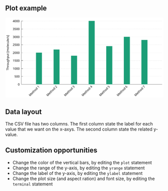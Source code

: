 ## Plot example
![histogram](pic/screenshot.png)

## Data layout

The CSV file has two columns.
The first column state the label for each value that we want on the x-axys.
The second column state the related y-value.

## Customization opportunities

* Change the color of the vertical bars, by editing the `plot` statement
* Change the range of the y-axis, by editing the `yrange` statement
* Change the label of the y-axis, by editing the `ylabel` statement
* Change the plot size (and aspect ration) and font size, by editing the `terminal` statement
